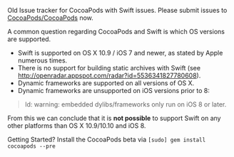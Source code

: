 Old Issue tracker for CocoaPods with Swift issues. Please submit issues to [CocoaPods/CocoaPods](http://github.com/cocoapods/cocoapods/issues) now.

A common question regarding CocoaPods and Swift is which OS versions are supported.

- Swift is supported on OS X 10.9 / iOS 7 and newer, as stated by Apple numerous times.
- There is no support for building static archives with Swift (see <http://openradar.appspot.com/radar?id=5536341827780608>).
- Dynamic frameworks are supported on all versions of OS X.
- Dynamic frameworks are unsupported on iOS versions prior to 8:

> ld: warning: embedded dylibs/frameworks only run on iOS 8 or later.

From this we can conclude that it is **not possible** to support Swift on any other platforms than OS X 10.9/10.10 and iOS 8.

Getting Started? Install the CocoaPods beta via `[sudo] gem install cocoapods --pre`
